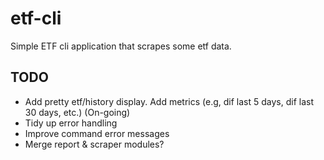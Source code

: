 # etf-cli

Simple ETF cli application that scrapes some etf data.

## TODO

- Add pretty etf/history display. Add metrics (e.g, dif last 5 days, dif last 30 days, etc.) (On-going)
- Tidy up error handling
- Improve command error messages
- Merge report & scraper modules?

